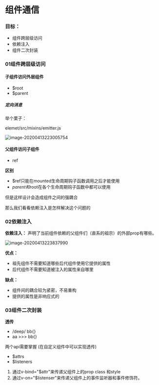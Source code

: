 #  组件通信

### 目标：

+ 组件跨层级访问
+ 依赖注入
+ 组件二次封装



### 01组件跨层级访问

#### **子组件访问外层组件**

+ $root
+ $parent

##### 定向消息

举个栗子：

elemet/src/mixins/emitter.js

![image-20200413223005754](C:\Users\Administrator\AppData\Roaming\Typora\typora-user-images\image-20200413223005754.png)



#### 父组件访问子组件

+ ref



**区别**

+ $ref只能在mounted生命周期钩子函数调用之后才能使用
+ $parent和$root在各个生命周期钩子函数中都可以使用

但是这样设计会造成组件之间的强耦合

那么我们看看依赖注入是怎样解决这个问题的



### 02依赖注入

**依赖注入：** 声明了当前组件依赖的父组件们（直系的祖宗）的外部prop有哪些。

![image-20200413223837990](C:\Users\Administrator\AppData\Roaming\Typora\typora-user-images\image-20200413223837990.png)

**优点：**

+ 祖先组件不需要知道哪些后代组件使用它提供的属性
+ 后代组件不需要知道被注入的属性来自哪里

**缺点：**

+ 组件间的耦合较为紧密，不易重构
+ 提供的属性是非响应式的



### 03组件二次封装

**透传**

+ /deep/ bb{}
+ aa >>> bb{}                                      

两个api需要掌握 (在自定义组件中可以实现透传)

+ $attrs
+ $listeners



1. 通过v-bind="$attr"来传递父组件上的prop class 和style
2. 通过v-on="$listenser"来传递父组件上的事件监听器和事件修饰符。









